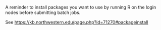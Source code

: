 A reminder to install packages you want to use by running R on the login nodes before submitting batch jobs. 

See https://kb.northwestern.edu/page.php?id=71270#packageinstall
